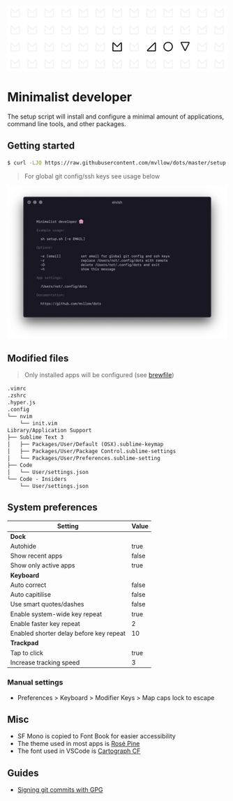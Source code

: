 ![Promo](images/promo.png "Promo")

# Minimalist developer

The setup script will install and configure a minimal amount of applications, command line tools, and other packages.

## Getting started

```sh
$ curl -LJO https://raw.githubusercontent.com/mvllow/dots/master/setup.sh && sh ./setup.sh
```

> For global git config/ssh keys see usage below

![Usage](images/usage.png "Usage")

## Modified files

> Only installed apps will be configured (see [brewfile](https://github.com/mvllow/dots/blob/master/brewfile))

```
.vimrc
.zshrc
.hyper.js
.config
└── nvim
    └── init.vim
Library/Application Support
├── Sublime Text 3
│   ├── Packages/User/Default (OSX).sublime-keymap
│   ├── Packages/User/Package Control.sublime-settings
│   └── Packages/User/Preferences.sublime-setting
├── Code
│   └── User/settings.json
└── Code - Insiders
    └── User/settings.json
```

## System preferences

| Setting                                 | Value |
| --------------------------------------- | ----- |
| **Dock**                                |       |
| Autohide                                | true  |
| Show recent apps                        | false |
| Show only active apps                   | true  |
| **Keyboard**                            |       |
| Auto correct                            | false |
| Auto capitilise                         | false |
| Use smart quotes/dashes                 | false |
| Enable system-wide key repeat           | true  |
| Enable faster key repeat                | 2     |
| Enabled shorter delay before key repeat | 10    |
| **Trackpad**                            |       |
| Tap to click                            | true  |
| Increase tracking speed                 | 3     |

### Manual settings

- Preferences > Keyboard > Modifier Keys > Map caps lock to escape

## Misc

- SF Mono is copied to Font Book for easier accessibility
- The theme used in most apps is [Rosé Pine](https://github.com/rose-pine/rose-pine-theme)
- The font used in VSCode is [Cartograph CF](https://connary.com/cartograph.html)

## Guides

- [Signing git commits with GPG](https://github.com/mvllow/dots/blob/master/guides/signing-git-commits-with-gpg.md)
